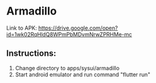 # Armadillo

Link to APK:
https://drive.google.com/open?id=1wk02RqHldQ8WPmPbMDvmNrwZPRHMe-mc

## Instructions:

1. Change directory to apps/sysui/armadillo
2. Start android emulator and run command "flutter run"
